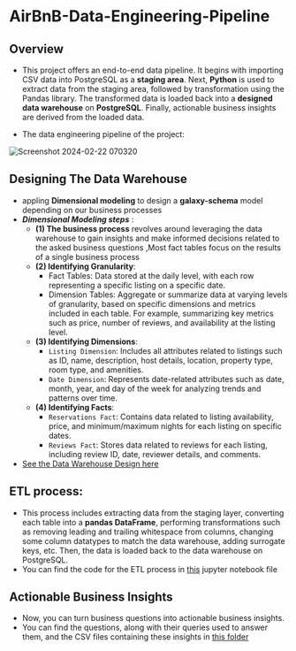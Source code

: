# AirBnB-Data-Engineering-Pipeline
## Overview
- This project offers an end-to-end data pipeline. It begins with importing CSV data into PostgreSQL as a **staging area**. Next, **Python** is used to extract data from the staging area, followed by transformation using the Pandas library. The transformed data is loaded back into a **designed data warehouse** on **PostgreSQL**. Finally, actionable business insights are derived from the loaded data.
  
- The data engineering pipeline of the project:

![Screenshot 2024-02-22 070320](https://github.com/Arwa0/AirBnB-Data-Engineering-Project/assets/74055031/73b4422f-5faa-4ee4-895f-21beecf04926)

## Designing The Data Warehouse
- appling **Dimensional modeling** to design a **galaxy-schema** model depending on our business processes
- ***Dimensional Modeling steps*** :
  - **(1) The business process** revolves around leveraging the data warehouse to gain insights and make informed decisions related to the asked business questions ,Most fact tables focus on the results of a single business process
  - **(2) Identifying Granularity**:
      - Fact Tables: Data stored at the daily level, with each row representing a specific listing on a specific date.
      - Dimension Tables: Aggregate or summarize data at varying levels of granularity, based on specific dimensions and metrics included in each table. For example, summarizing key metrics such as price, number of reviews, and availability at the listing level.
  - **(3) Identifying Dimensions**:
    - `Listing Dimension`: Includes all attributes related to listings such as ID, name, description, host details, location, property type, room type, and amenities.
    - `Date Dimension`: Represents date-related attributes such as date, month, year, and day of the week for analyzing trends and patterns over time.
  - **(4) Identifying Facts**:
    - `Reservations Fact`: Contains data related to listing availability, price, and minimum/maximum nights for each listing on specific dates.
    - `Reviews Fact`: Stores data related to reviews for each listing, including review ID, date, reviewer details, and comments.
 - [See the Data Warehouse Design here](https://github.com/Arwa0/AirBnB-Data-Engineering-Project/tree/main/Data%20Warehouse%20Design#readme)

## ETL process:
- This process includes extracting data from the staging layer, converting each table into a **pandas DataFrame**, performing transformations such as removing leading and trailing whitespace from columns, changing some column datatypes to match the data warehouse, adding surrogate keys, etc. Then, the data is loaded back to the data warehouse on PostgreSQL.
- You can find the code for the ETL process in [this](https://github.com/Arwa0/AirBnB-Data-Engineering-Project/blob/main/ETL%20using%20python%20script.ipynb) jupyter notebook file

## Actionable Business Insights
- Now, you can turn business questions into actionable business insights.
- You can find the questions, along with their queries used to answer them, and the CSV files containing these insights in [this folder](https://github.com/Arwa0/AirBnB-Data-Engineering-Project/tree/main/Actionable%20Business%20Insights)

